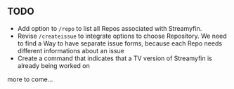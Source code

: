 ## TODO

 - Add option to `/repo` to list all Repos associated with Streamyfin.
 - Revise `/createissue` to integrate options to choose Repository. We need to find a Way to have separate issue forms, because each Repo needs different informations about an issue
 - Create a command that indicates that a TV version of Streamyfin is already being worked on 


more to come...  
